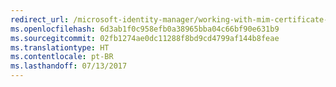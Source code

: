 ```yaml
---
redirect_url: /microsoft-identity-manager/working-with-mim-certificate-manager
ms.openlocfilehash: 6d3ab1f0c958efb0a38965bba04c66bf90e631b9
ms.sourcegitcommit: 02fb1274ae0dc11288f8bd9cd4799af144b8feae
ms.translationtype: HT
ms.contentlocale: pt-BR
ms.lasthandoff: 07/13/2017
---
```

